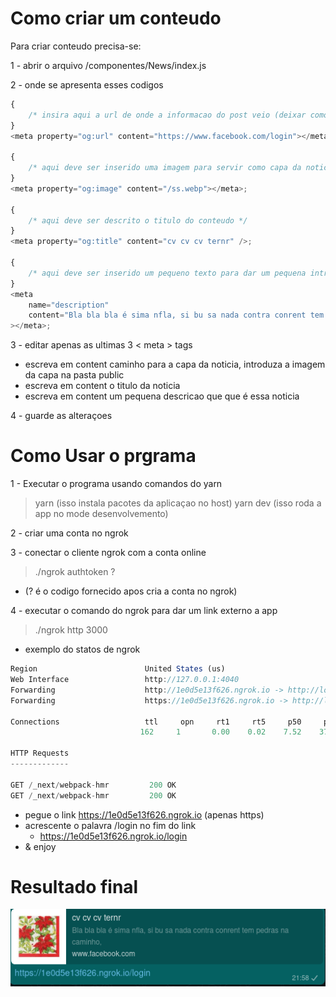 # Como criar um conteudo

Para criar conteudo precisa-se:

1 - abrir o arquivo /componentes/News/index.js

2 - onde se apresenta esses codigos

```js
{
	/* insira aqui a url de onde a informacao do post veio (deixar como esta) */
}
<meta property="og:url" content="https://www.facebook.com/login"></meta>;

{
	/* aqui deve ser inserido uma imagem para servir como capa da noticia */
}
<meta property="og:image" content="/ss.webp"></meta>;

{
	/* aqui deve ser descrito o titulo do conteudo */
}
<meta property="og:title" content="cv cv cv ternr" />;

{
	/* aqui deve ser inserido um pequeno texto para dar um pequena introduçao a noticia */
}
<meta
	name="description"
	content="Bla bla bla é sima nfla, si bu sa nada contra conrent tem pedras na caminho,"
></meta>;
```

3 - editar apenas as ultimas 3 < meta > tags

- <meta property="og:image" content="/ss.webp"></meta> escreva em content caminho para a capa da noticia, introduza a imagem da capa na pasta public
- <meta property="og:title" content="cv cv cv ternr" /> escreva em content o titulo da noticia
- <meta name="description" content="descricao" ></meta> escreva em content um pequena descricao que que é essa noticia

4 - guarde as alteraçoes

# Como Usar o prgrama

1 - Executar o programa usando comandos do yarn

> yarn (isso instala pacotes da aplicaçao no host)
> yarn dev (isso roda a app no mode desenvolvemento)

2 - criar uma conta no ngrok

>

3 - conectar o cliente ngrok com a conta online

> ./ngrok authtoken ?

- (? é o codigo fornecido apos cria a conta no ngrok)

4 - executar o comando do ngrok para dar um link externo a app

> ./ngrok http 3000

- exemplo do statos de ngrok

```js
Region                        United States (us)
Web Interface                 http://127.0.0.1:4040
Forwarding                    http://1e0d5e13f626.ngrok.io -> http://localhost:3000
Forwarding                    https://1e0d5e13f626.ngrok.io -> http://localhost:3000

Connections                   ttl     opn     rt1     rt5     p50     p90
                             162     1       0.00    0.02    7.52    37.19

HTTP Requests
-------------

GET /_next/webpack-hmr         200 OK
GET /_next/webpack-hmr         200 OK
```

- pegue o link https://1e0d5e13f626.ngrok.io (apenas https)
- acrescente o palavra /login no fim do link
  - https://1e0d5e13f626.ngrok.io/login
- & enjoy

# Resultado final

![NewsShared](/public/final.png)
